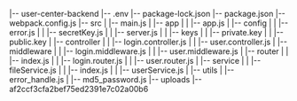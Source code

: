 |-- user-center-backend
    |-- .env
    |-- package-lock.json
    |-- package.json
    |-- webpack.config.js
    |-- src
    |   |-- main.js
    |   |-- app
    |   |   |-- app.js
    |   |-- config
    |   |   |-- error.js
    |   |   |-- secretKey.js
    |   |   |-- server.js
    |   |   |-- keys
    |   |       |-- private.key
    |   |       |-- public.key
    |   |-- controller
    |   |   |-- login.controller.js
    |   |   |-- user.controller.js
    |   |-- middleware
    |   |   |-- login.middleware.js
    |   |   |-- user.middleware.js
    |   |-- router
    |   |   |-- index.js
    |   |   |-- login.router.js
    |   |   |-- user.router.js
    |   |-- service
    |   |   |-- fileService.js
    |   |   |-- index.js
    |   |   |-- userService.js
    |   |-- utils
    |       |-- error_handle.js
    |       |-- md5_password.js
    |-- uploads
        |-- af2ccf3cfa2bef75ed2391e7c02a00b6
